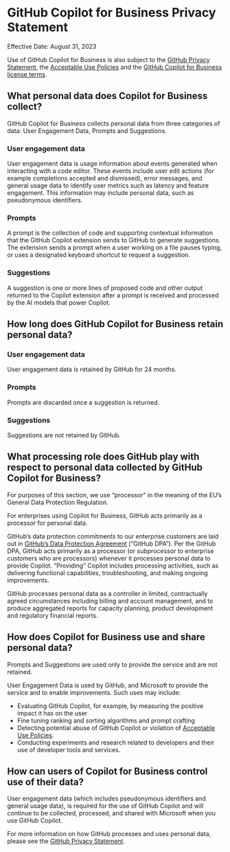 # GitHub Copilot for Business Privacy Statement

Effective Date: August 31, 2023

Use of GitHub Copilot for Business is also subject to the [GitHub Privacy Statement](/site-policy/privacy-policies/github-privacy-statement), the [Acceptable Use Policies](/site-policy/acceptable-use-policies/github-acceptable-use-policies) and the [GitHub Copilot for Business license terms](https://github.com/customer-terms/github-copilot-product-specific-terms).

## What personal data does Copilot for Business collect?

GitHub Copilot for Business collects personal data from three categories of data: User Engagement Data, Prompts and Suggestions.

### User engagement data

User engagement data is usage information about events generated when interacting with a code editor. These events include user edit actions (for example completions accepted and dismissed), error messages, and general usage data to identify user metrics such as latency and feature engagement. This information may include personal data, such as pseudonymous identifiers.

### Prompts

A prompt is the collection of code and supporting contextual information that the GitHub Copilot extension sends to GitHub to generate suggestions. The extension sends a prompt when a user working on a file pauses typing, or uses a designated keyboard shortcut to request a suggestion.

### Suggestions

A suggestion is one or more lines of proposed code and other output returned to the Copilot extension after a prompt is received and processed by the AI models that power Copilot.

## How long does GitHub Copilot for Business retain personal data?

### User engagement data

User engagement data is retained by GitHub for 24 months.

### Prompts

Prompts are discarded once a suggestion is returned.

### Suggestions

Suggestions are not retained by GitHub.

## What processing role does GitHub play with respect to personal data collected by GitHub Copilot for Business?

For purposes of this section, we use “processor" in the meaning of the EU’s General Data Protection Regulation.

For enterprises using Copilot for Business, GitHub acts primarily as a processor for personal data.

GitHub’s data protection commitments to our enterprise customers are laid out in [GitHub’s Data Protection Agreement](https://github.com/customer-terms/github-data-protection-agreement) (“GitHub DPA”). Per the GitHub DPA, GitHub acts primarily as a processor (or subprocessor to enterprise customers who are processors) whenever it processes personal data to provide Copilot. “Providing” Copilot includes processing activities, such as delivering functional capabilities, troubleshooting, and making ongoing improvements.

GitHub processes personal data as a controller in limited, contractually agreed circumstances including billing and account management, and to produce aggregated reports for capacity planning, product development and regulatory financial reports.

## How does Copilot for Business use and share personal data?

Prompts and Suggestions are used only to provide the service and are not retained.

User Engagement Data is used by GitHub, and Microsoft to provide the service and to enable improvements. Such uses may include:
- Evaluating GitHub Copilot, for example, by measuring the positive impact it has on the user
- Fine tuning ranking and sorting algorithms and prompt crafting
- Detecting potential abuse of GitHub Copilot or violation of [Acceptable Use Policies](/site-policy/acceptable-use-policies/github-acceptable-use-policies).
- Conducting experiments and research related to developers and their use of developer tools and services.

## How can users of Copilot for Business control use of their data?

User engagement data (which includes pseudonymous identifiers and general usage data), is required for the use of GitHub Copilot and will continue to be collected, processed, and shared with Microsoft when you use GitHub Copilot.

For more information on how GitHub processes and uses personal data, please see the [GitHub Privacy Statement](/site-policy/privacy-policies/github-privacy-statement).
